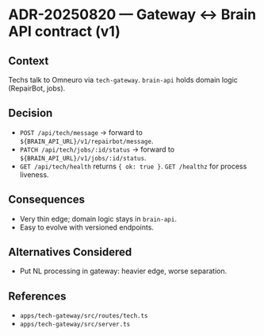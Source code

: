 # ADR-20250820 — Gateway ↔ Brain API contract (v1)

## Context
Techs talk to Omneuro via `tech-gateway`. `brain-api` holds domain logic (RepairBot, jobs).

## Decision
- `POST /api/tech/message` → forward to `${BRAIN_API_URL}/v1/repairbot/message`.
- `PATCH /api/tech/jobs/:id/status` → forward to `${BRAIN_API_URL}/v1/jobs/:id/status`.
- `GET /api/tech/health` returns `{ ok: true }`. `GET /healthz` for process liveness.

## Consequences
- Very thin edge; domain logic stays in `brain-api`.
- Easy to evolve with versioned endpoints.

## Alternatives Considered
- Put NL processing in gateway: heavier edge, worse separation.

## References
- `apps/tech-gateway/src/routes/tech.ts`
- `apps/tech-gateway/src/server.ts`